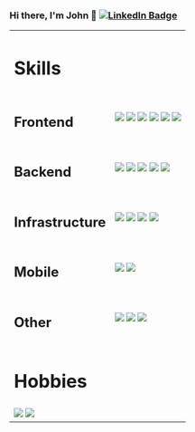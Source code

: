 ### Hi there, I'm John 👋 [![LinkedIn Badge](https://img.shields.io/badge/LinkedIn-Profile-informational?style=flat&logo=linkedin&logoColor=white&color=0D76A8)](https://www.linkedin.com/in/iamwilson/)

<table>
    <tbody>
    <tr>
        <tr><td colspan="2"><h1>Skills</h1></td></tr>
        <td><h2>Frontend</h2></td>
        <td>
            <a href="https://javascript.com"><img src="https://img.shields.io/badge/JavaScript-informational?style=flat&logo=JavaScript&logoColor=white&color=F7DF1E"/></a>
            <a href="https://nextjs.org"><img src="https://img.shields.io/badge/Next-informational?style=flat&logo=Next.js&logoColor=white&color=000000"/></a>
            <a href="https://reactjs.org"><img src="https://img.shields.io/badge/React-informational?style=flat&logo=react&logoColor=white&color=61DAFB"/></a>
            <a href="https://sass-lang.com"><img src="https://img.shields.io/badge/Sass-informational?style=flat&logo=Sass&logoColor=white&color=CC6699"/></a>
            <a href="https://typescriptlang.org"><img src="https://img.shields.io/badge/TypeScript-informational?style=flat&logo=TypeScript&logoColor=white&color=3178C6"/></a>
            <a href="https://developer.mozilla.org/en-US/docs/web/html"><img src="https://img.shields.io/badge/HTML-informational?style=flat&logo=HTML5&logoColor=white&color=E34F26"/></a>           
        </td>
    </tr>
    <tr>
        <td><h2>Backend</h2></td>
        <td>
            <a href="https://dotnet.microsoft.com"><img src="https://img.shields.io/badge/C%23-239120?style=for-the-badge&logo=c-sharp&logoColor=white"></a>
            <a href="https://dotnet.microsoft.com"><img src="https://img.shields.io/badge/.NET-5C2D91?style=for-the-badge&logo=.net&logoColor=white/"></a>
            <a href="https://expressjs.com"><img src="https://img.shields.io/badge/Express-informational?style=flat&logo=Express&logoColor=white&color=000000"/></a>
            <a href="https://www.mysql.com"><img src="https://img.shields.io/badge/MySQL-informational?style=flat&logo=MySQL&logoColor=white&color=4479A1"/></a>
            <a href="https://www.postgresql.org"><img src="https://img.shields.io/badge/Postgres-informational?style=flat&logo=PostgreSQL&logoColor=white&color=4169E1"/></a>
        </td>
    </tr>
     <tr>
        <td><h2>Infrastructure</h2></td> 
        <td>
            <a href="https://azure.microsoft.com/en-us/products/devops.com"><img src="https://img.shields.io/badge/Azure_DevOps-0078D7?style=for-the-badge&logo=azure-devops&logoColor=white"></a>
            <a href="https://www.digitalocean.com"><img src="https://img.shields.io/badge/Digital_Ocean-0080FF?style=for-the-badge&logo=DigitalOcean&logoColor=white"></a>
            <a href="https://github.com/features/actions"><img src="https://img.shields.io/badge/GitHub_Actions-2088FF?style=for-the-badge&logo=github-actions&logoColor=white"></a>
            <a href="https://sonarcloud.io"><img src="https://img.shields.io/badge/Sonar%20cloud-F3702A?style=for-the-badge&logo=sonarcloud&logoColor=white"></a>
        </td>
    </tr>
    <tr>
        <td><h2>Mobile</h2></td>
        <td>
            <a href="https://developer.apple.com/xcode/swiftui"><img src="https://img.shields.io/badge/SwiftUI-informational?style=flat&logo=Swift&logoColor=white&color=F05138"/></a>
            <a href="https://developer.apple.com/xcode"><img src="https://img.shields.io/badge/Xcode-informational?style=flat&logo=Xcode&logoColor=white&color=147EFB"/></a>
        </td>
    </tr>
    <tr>
        <td><h2>Other</h2></td>
        <td>
            <a href="https://adobe.com"><img src="https://img.shields.io/badge/Adobe%20XD-470137?style=for-the-badge&logo=Adobe%20XD&logoColor=#FF61F6"/></a>
            <a href="https://figma.com"><img src="https://img.shields.io/badge/Figma-F24E1E?style=for-the-badge&logo=figma&logoColor=white"/></a>
            <a href="https://webpack.js.org"><img src="https://img.shields.io/badge/Webpack-informational?style=flat&logo=Webpack&logoColor=white&color=8DD6F9"/></a>
        </td>
    </tr>
    <tr><td colspan="2"><h1>Hobbies</h1></td></tr>
    <tr>
        <td colspan="2">
             <a href="#"><img src="https://aleen42.github.io/badges/src/tesla.svg"/></a>
            <a href="#"><img src="https://img.shields.io/badge/Music-informational?style=flat&logo=AppleMusic&logoColor=white&color=FA243C"/></a>
        </td>
    </tr>
    </tbody>
</table>
